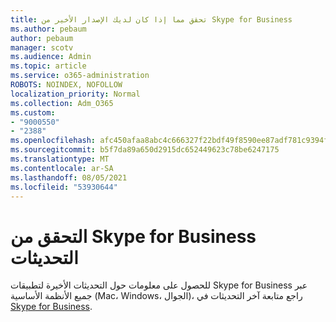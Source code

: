 ```yaml
---
title: تحقق مما إذا كان لديك الإصدار الأخير من Skype for Business
ms.author: pebaum
author: pebaum
manager: scotv
ms.audience: Admin
ms.topic: article
ms.service: o365-administration
ROBOTS: NOINDEX, NOFOLLOW
localization_priority: Normal
ms.collection: Adm_O365
ms.custom:
- "9000550"
- "2388"
ms.openlocfilehash: afc450afaa8abc4c666327f22bdf49f8590ee87adf781c9394fe75fd314791cb
ms.sourcegitcommit: b5f7da89a650d2915dc652449623c78be6247175
ms.translationtype: MT
ms.contentlocale: ar-SA
ms.lasthandoff: 08/05/2021
ms.locfileid: "53930644"
---
```

# <a name="check-for-skype-for-business-updates"></a>التحقق من Skype for Business التحديثات

للحصول على معلومات حول التحديثات الأخيرة لتطبيقات Skype for Business عبر جميع الأنظمة الأساسية (Mac، Windows، الجوال)، راجع متابعة آخر التحديثات في [Skype for Business](https://support.office.com/article/follow-the-latest-updates-in-skype-for-business-cece9f93-add1-4d93-9a38-56cc598e5781).
